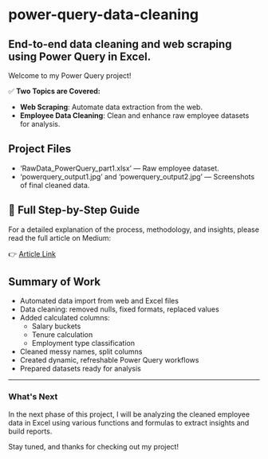 # power-query-data-cleaning
## End-to-end data cleaning and web scraping using Power Query in Excel.
Welcome to my Power Query project! 

✅ **Two Topics are Covered:**
- **Web Scraping**: Automate data extraction from the web.
- **Employee Data Cleaning**: Clean and enhance raw employee datasets for analysis.

## Project Files

- ‘RawData_PowerQuery_part1.xlsx’ — Raw employee dataset.
- ‘powerquery_output1.jpg’ and  ‘powerquery_output2.jpg’ — Screenshots of final cleaned data.

## 📖 Full Step-by-Step Guide

For a detailed explanation of the process, methodology, and insights, please read the full article on Medium:

👉 [Article Link](https://medium.com/@aagamtheanalyst/automating-web-scraping-data-cleaning-with-power-query-in-excel-step-by-step-guide-5bf7405c5a67)

## Summary of Work

- Automated data import from web and Excel files
- Data cleaning: removed nulls, fixed formats, replaced values
- Added calculated columns:
  - Salary buckets
  - Tenure calculation
  - Employment type classification
- Cleaned messy names, split columns
- Created dynamic, refreshable Power Query workflows
- Prepared datasets ready for analysis

----

### What's Next

In the next phase of this project, I will be analyzing the cleaned employee data in Excel using various functions and formulas to extract insights and build reports.

Stay tuned, and thanks for checking out my project!
